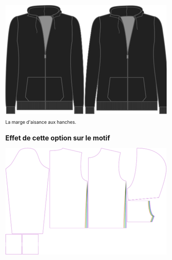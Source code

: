 ![Aisance des hanches](./hipsease.svg)

La marge d'aisance aux hanches.


## Effet de cette option sur le motif
![Cette image montre l'effet de cette option en superposant plusieurs variantes qui ont une valeur différente pour cette option](huey_hipsease_sample.svg "Effet de cette option sur le motif")